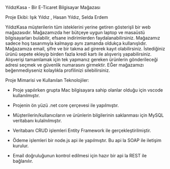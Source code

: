 YıldızKasa - Bir E-Ticaret Bilgisayar Mağazası

Proje Ekibi: Işık Yıldız , Hasan Yıldız, Selda Erdem

YıldızKasa müşterilerin tüm isteklerini yerine getiren gösterişli bir web mağazasıdır. Mağazamızda her bütçeye uygun laptop ve masaüstü bilgisayarları bulabilir, efsane indirimlerden faydalanabilirsiniz. Mağazamız sadece hoş tasarımıyla kalmayıp aynı zamanda oldukça kullanışlıdır. Mağazamıza email, şifre ve bir takma ad girerek kayıt olabilirsiniz. İstediğiniz ürünü sepete ekleyip birden fazla kredi kartı ile alışveriş yapabilirsiniz. Alışverişi tamamlamak için tek yapmanız gereken ürünlerin gönderileceği adresi seçmek ve güvenlik numarasını girmektir. EĞer mağazamızı beğenmediyseniz kolaylıkla profilinizi silebilirsiniz. 

Proje Mimarisi ve Kullanılan Teknolojiler:

- Proje yapılırken grupta Mac bilgisayara sahip olanlar olduğu için vscode kullanılmıştır.

- Projenin ön yüzü .net core çerçevesi ile yapılmıştır.

- Müşterilerin/kullanıcıların ve ürünlerin bilgilerinin saklanması için MySQL veritabanı kulalnılmıştır.

- Veritabanı CRUD işlemleri Entity Framework ile gerçekleştirilmiştir.

- Ödeme işlemleri bir node.js api ile yapılmıştır. Bu api la SOAP ile iletişim kurulur.

- Email doğruluğunun kontrol edilmesi için hazır bir api la REST ile bağlanılır.
